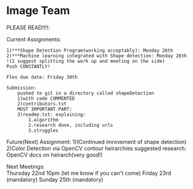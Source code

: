 # Image Team

PLEASE READ!!!!:

Current Assignments:

	1)***Shape Detection Program(working acceptably): Monday 26th
	2)***Machine learning integrated with Shape detection: Monday 26th
	!(I suggest splitting the work up and meeting on the side)
	Push CONSTANTLY!

	Flex due date: Friday 30th
	
	Submission:
		pushed to git in a directory called shapeDetection
		1)with code COMMENTED
		2)contributors.txt
		MOST IMPORTANT PART:
		3)readme.txt: explaining:
			1.algorithm
			2.research done, including urls
			3.struggles
Future(Next) Assignment:
	1)(Continued imrovement of shape detection) 
	2)Color Detection via OpenCV contour heirarchies
	suggested research: OpenCV docs on heirarch(very good!)

Next Meetings:	
	Thursday 22nd 10pm (let me know if you can't come)
	Friday 23rd (mandatory)
	Sunday 25th (mandatory)
